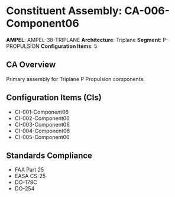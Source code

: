 # Constituent Assembly: CA-006-Component06

**AMPEL**: AMPEL-38-TRIPLANE
**Architecture**: Triplane
**Segment**: P-PROPULSION
**Configuration Items**: 5

## CA Overview
Primary assembly for Triplane P Propulsion components.

## Configuration Items (CIs)
- CI-001-Component06
- CI-002-Component06
- CI-003-Component06
- CI-004-Component06
- CI-005-Component06

## Standards Compliance
- FAA Part 25
- EASA CS-25
- DO-178C
- DO-254
